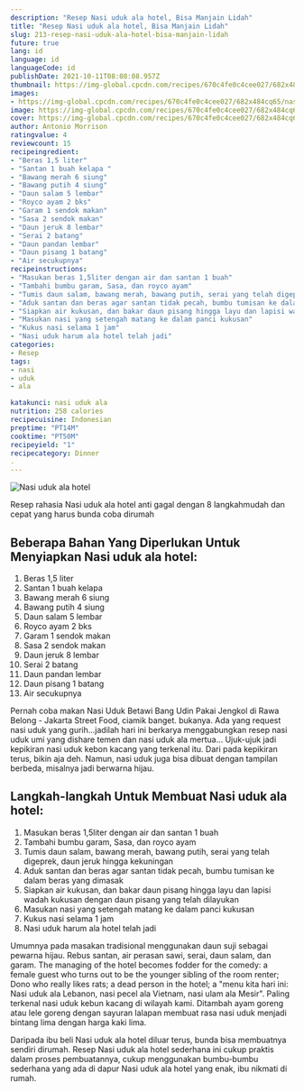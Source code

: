```yaml
---
description: "Resep Nasi uduk ala hotel, Bisa Manjain Lidah"
title: "Resep Nasi uduk ala hotel, Bisa Manjain Lidah"
slug: 213-resep-nasi-uduk-ala-hotel-bisa-manjain-lidah
future: true
lang: id
language: id
languageCode: id
publishDate: 2021-10-11T08:08:08.957Z 
thumbnail: https://img-global.cpcdn.com/recipes/670c4fe0c4cee027/682x484cq65/nasi-uduk-ala-hotel-foto-resep-utama.png
images:
- https://img-global.cpcdn.com/recipes/670c4fe0c4cee027/682x484cq65/nasi-uduk-ala-hotel-foto-resep-utama.png
image: https://img-global.cpcdn.com/recipes/670c4fe0c4cee027/682x484cq65/nasi-uduk-ala-hotel-foto-resep-utama.png
cover: https://img-global.cpcdn.com/recipes/670c4fe0c4cee027/682x484cq65/nasi-uduk-ala-hotel-foto-resep-utama.png
author: Antonio Morrison
ratingvalue: 4
reviewcount: 15
recipeingredient:
- "Beras 1,5 liter"
- "Santan 1 buah kelapa "
- "Bawang merah 6 siung"
- "Bawang putih 4 siung"
- "Daun salam 5 lembar"
- "Royco ayam 2 bks"
- "Garam 1 sendok makan"
- "Sasa 2 sendok makan"
- "Daun jeruk 8 lembar"
- "Serai 2 batang"
- "Daun pandan lembar"
- "Daun pisang 1 batang"
- "Air secukupnya"
recipeinstructions:
- "Masukan beras 1,5liter dengan air dan santan 1 buah"
- "Tambahi bumbu garam, Sasa, dan royco ayam"
- "Tumis daun salam, bawang merah, bawang putih, serai yang telah digeprek, daun jeruk hingga kekuningan"
- "Aduk santan dan beras agar santan tidak pecah, bumbu tumisan ke dalam beras yang dimasak"
- "Siapkan air kukusan, dan bakar daun pisang hingga layu dan lapisi wadah kukusan dengan daun pisang yang telah dilayukan"
- "Masukan nasi yang setengah matang ke dalam panci kukusan"
- "Kukus nasi selama 1 jam"
- "Nasi uduk harum ala hotel telah jadi"
categories:
- Resep
tags:
- nasi
- uduk
- ala

katakunci: nasi uduk ala 
nutrition: 258 calories
recipecuisine: Indonesian
preptime: "PT14M"
cooktime: "PT50M"
recipeyield: "1"
recipecategory: Dinner
. 
---
```



![Nasi uduk ala hotel](https://img-global.cpcdn.com/recipes/670c4fe0c4cee027/682x484cq65/nasi-uduk-ala-hotel-foto-resep-utama.png)

Resep rahasia Nasi uduk ala hotel  anti gagal dengan 8 langkahmudah dan cepat yang harus bunda coba dirumah

<!--inarticleads1-->

## Beberapa Bahan Yang Diperlukan Untuk Menyiapkan Nasi uduk ala hotel:

1. Beras 1,5 liter
1. Santan 1 buah kelapa 
1. Bawang merah 6 siung
1. Bawang putih 4 siung
1. Daun salam 5 lembar
1. Royco ayam 2 bks
1. Garam 1 sendok makan
1. Sasa 2 sendok makan
1. Daun jeruk 8 lembar
1. Serai 2 batang
1. Daun pandan lembar
1. Daun pisang 1 batang
1. Air secukupnya

Pernah coba makan Nasi Uduk Betawi Bang Udin Pakai Jengkol di Rawa Belong - Jakarta Street Food, ciamik banget. bukanya. Ada yang request nasi uduk yang gurih…jadilah hari ini berkarya menggabungkan resep nasi uduk umi yang dishare temen dan nasi uduk ala mertua… Ujuk-ujuk jadi kepikiran nasi uduk kebon kacang yang terkenal itu. Dari pada kepikiran terus, bikin aja deh. Namun, nasi uduk juga bisa dibuat dengan tampilan berbeda, misalnya jadi berwarna hijau. 

<!--inarticleads2-->

## Langkah-langkah Untuk Membuat Nasi uduk ala hotel:

1. Masukan beras 1,5liter dengan air dan santan 1 buah
1. Tambahi bumbu garam, Sasa, dan royco ayam
1. Tumis daun salam, bawang merah, bawang putih, serai yang telah digeprek, daun jeruk hingga kekuningan
1. Aduk santan dan beras agar santan tidak pecah, bumbu tumisan ke dalam beras yang dimasak
1. Siapkan air kukusan, dan bakar daun pisang hingga layu dan lapisi wadah kukusan dengan daun pisang yang telah dilayukan
1. Masukan nasi yang setengah matang ke dalam panci kukusan
1. Kukus nasi selama 1 jam
1. Nasi uduk harum ala hotel telah jadi


Umumnya pada masakan tradisional menggunakan daun suji sebagai pewarna hijau. Rebus santan, air perasan sawi, serai, daun salam, dan garam. The managing of the hotel becomes fodder for the comedy: a female guest who turns out to be the younger sibling of the room renter; Dono who really likes rats; a dead person in the hotel; a &#34;menu kita hari ini: Nasi uduk ala Lebanon, nasi pecel ala Vietnam, nasi ulam ala Mesir&#34;. Paling terkenal nasi uduk kebun kacang di wilayah kami. Ditambah ayam goreng atau lele goreng dengan sayuran lalapan membuat rasa nasi uduk menjadi bintang lima dengan harga kaki lima. 

Daripada ibu beli  Nasi uduk ala hotel  diluar terus, bunda  bisa membuatnya sendiri dirumah. Resep  Nasi uduk ala hotel  sederhana ini cukup praktis dalam proses pembuatannya, cukup menggunakan bumbu-bumbu sederhana yang ada di dapur  Nasi uduk ala hotel  yang enak, ibu nikmati di rumah.
